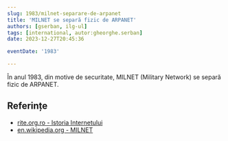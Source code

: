 ```yaml
---
slug: 1983/milnet-separare-de-arpanet
title: 'MILNET se separă fizic de ARPANET'
authors: [gserban, ilg-ul]
tags: [international, autor:gheorghe.serban]
date: 2023-12-27T20:45:36

eventDate: '1983'

---
```


În anul 1983, din motive de securitate, MILNET (Military Network)
se separă fizic de ARPANET.

<!-- truncate -->

## Referințe

- [rite.org.ro - Istoria Internetului](https://rite.org.ro/istoria-internetului/)
- [en.wikipedia.org - MILNET](https://en.wikipedia.org/wiki/MILNET)
